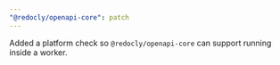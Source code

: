 ```yaml
---
"@redocly/openapi-core": patch
---
```


Added a platform check so `@redocly/openapi-core` can support running inside a worker.
